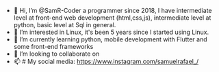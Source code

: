 - 👋 Hi, I’m @SamR-Coder a programmer since 2018, I have intermediate level at front-end web development (html,css,js),
intermediate level at python, basic level at Sql in general.
- 👀 I’m interested in Linux, it's been 5 years since I started using Linux.
- 🌱 I’m currently learning python, mobile development with Flutter and some front-end frameworks
- 💞️ I’m looking to collaborate on
- 📫 # My social media: https://www.instagram.com/samuelrafael_/

<!---
SamR-Coder/SamR-Coder is a ✨ special ✨ repository because its `README.md` (this file) appears on your GitHub profile.
You can click the Preview link to take a look at your changes.
--->
